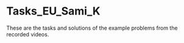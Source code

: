 # Tasks_EU_Sami_K
These are the tasks and solutions of the example problems from the recorded videos.
